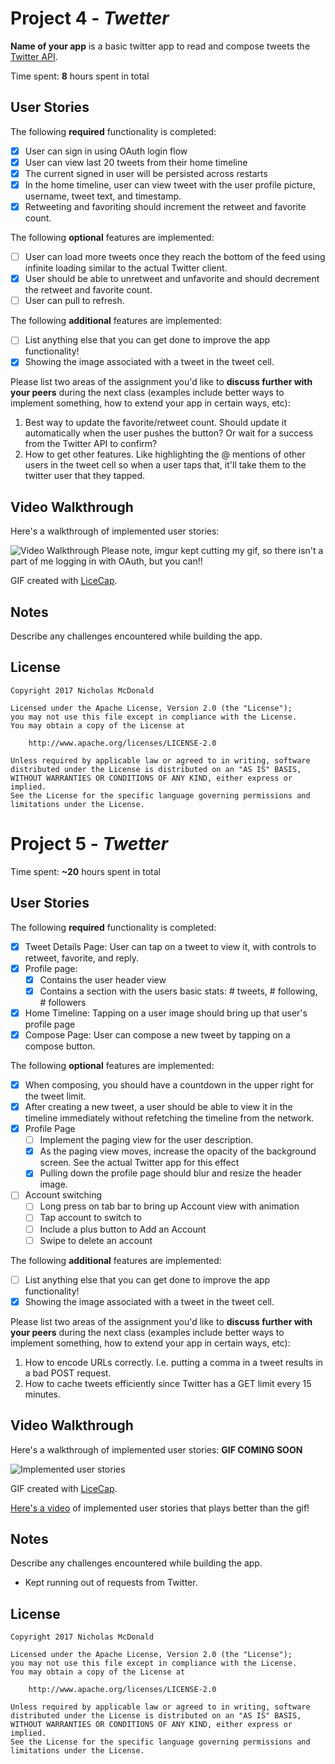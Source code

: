 # Project 4 - *Twetter*

**Name of your app** is a basic twitter app to read and compose tweets the [Twitter API](https://apps.twitter.com/).

Time spent: **8** hours spent in total

## User Stories

The following **required** functionality is completed:

- [x] User can sign in using OAuth login flow
- [x] User can view last 20 tweets from their home timeline
- [x] The current signed in user will be persisted across restarts
- [x] In the home timeline, user can view tweet with the user profile picture, username, tweet text, and timestamp.
- [x] Retweeting and favoriting should increment the retweet and favorite count.

The following **optional** features are implemented:

- [ ] User can load more tweets once they reach the bottom of the feed using infinite loading similar to the actual Twitter client.
- [x] User should be able to unretweet and unfavorite and should decrement the retweet and favorite count.
- [ ] User can pull to refresh.

The following **additional** features are implemented:

- [ ] List anything else that you can get done to improve the app functionality!
- [x] Showing the image associated with a tweet in the tweet cell.

Please list two areas of the assignment you'd like to **discuss further with your peers** during the next class (examples include better ways to implement something, how to extend your app in certain ways, etc):

1. Best way to update the favorite/retweet count. Should update it automatically when the user pushes the button? Or wait for a success from the Twitter API to confirm?
2. How to get other features. Like highlighting the @ mentions of other users in the tweet cell so when a user taps that, it'll take them to the twitter user that they tapped.

## Video Walkthrough 

Here's a walkthrough of implemented user stories:

<img src='http://i.imgur.com/yQAfePz.gifv' title='Video Walkthrough' width='' alt='Video Walkthrough' />
Please note, imgur kept cutting my gif, so there isn't a part of me logging in with OAuth, but you can!!

GIF created with [LiceCap](http://www.cockos.com/licecap/).

## Notes

Describe any challenges encountered while building the app.

## License

    Copyright 2017 Nicholas McDonald

    Licensed under the Apache License, Version 2.0 (the "License");
    you may not use this file except in compliance with the License.
    You may obtain a copy of the License at

        http://www.apache.org/licenses/LICENSE-2.0

    Unless required by applicable law or agreed to in writing, software
    distributed under the License is distributed on an "AS IS" BASIS,
    WITHOUT WARRANTIES OR CONDITIONS OF ANY KIND, either express or implied.
    See the License for the specific language governing permissions and
    limitations under the License.

# Project 5 - *Twetter*

Time spent: **~20** hours spent in total

## User Stories

The following **required** functionality is completed:

- [x] Tweet Details Page: User can tap on a tweet to view it, with controls to retweet, favorite, and reply.
- [x] Profile page:
   - [x] Contains the user header view
   - [x] Contains a section with the users basic stats: # tweets, # following, # followers
- [x] Home Timeline: Tapping on a user image should bring up that user's profile page
- [x] Compose Page: User can compose a new tweet by tapping on a compose button.

The following **optional** features are implemented:

- [x] When composing, you should have a countdown in the upper right for the tweet limit.
- [x] After creating a new tweet, a user should be able to view it in the timeline immediately without refetching the timeline from the network.
- [x] Profile Page
   - [ ] Implement the paging view for the user description.
   - [x] As the paging view moves, increase the opacity of the background screen. See the actual Twitter app for this effect
   - [x] Pulling down the profile page should blur and resize the header image.
- [ ] Account switching
   - [ ] Long press on tab bar to bring up Account view with animation
   - [ ] Tap account to switch to
   - [ ] Include a plus button to Add an Account
   - [ ] Swipe to delete an account

The following **additional** features are implemented:

- [ ] List anything else that you can get done to improve the app functionality!
- [x] Showing the image associated with a tweet in the tweet cell.

Please list two areas of the assignment you'd like to **discuss further with your peers** during the next class (examples include better ways to implement something, how to extend your app in certain ways, etc):

1. How to encode URLs correctly. I.e. putting a comma in a tweet results in a bad POST request.
2. How to cache tweets efficiently since Twitter has a GET limit every 15 minutes.

## Video Walkthrough 

Here's a walkthrough of implemented user stories: **GIF COMING SOON**

![Implemented user stories](https://github.com/nmcdonaldd/codepath-twetter/blob/master/Example/Twetter_wk5_1.gif)

GIF created with [LiceCap](http://www.cockos.com/licecap/).

[Here's a video](https://www.youtube.com/watch?v=_AK3xpazWiw) of implemented user stories that plays better than the gif!

## Notes

Describe any challenges encountered while building the app.
- Kept running out of requests from Twitter.

## License

    Copyright 2017 Nicholas McDonald

    Licensed under the Apache License, Version 2.0 (the "License");
    you may not use this file except in compliance with the License.
    You may obtain a copy of the License at

        http://www.apache.org/licenses/LICENSE-2.0

    Unless required by applicable law or agreed to in writing, software
    distributed under the License is distributed on an "AS IS" BASIS,
    WITHOUT WARRANTIES OR CONDITIONS OF ANY KIND, either express or implied.
    See the License for the specific language governing permissions and
    limitations under the License.
